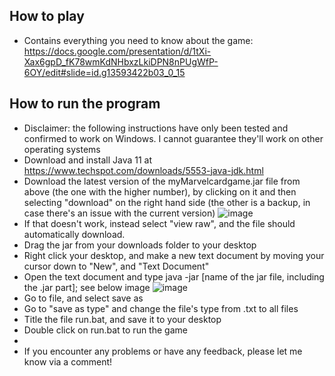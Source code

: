 
## **How to play**
* Contains everything you need to know about the game: https://docs.google.com/presentation/d/1tXi-Xax6gpD_fK78wmKdNHbxzLkiDPN8nPUgWfP-6OY/edit#slide=id.g13593422b03_0_15
## **How to run the program**
* Disclaimer: the following instructions have only been tested and confirmed to work on Windows. I cannot guarantee they'll work on other operating systems
* Download and install Java 11 at https://www.techspot.com/downloads/5553-java-jdk.html 
* Download the latest version of the myMarvelcardgame.jar file from above (the one with the higher number), by clicking on it and then selecting "download" on the right hand side (the other is a backup, in case there's an issue with the current version)
  ![image](https://github.com/tlanders6618/myMarvelcardgame/assets/113645988/9cd34b41-cd6f-4e64-a6a8-d847e2724358)
* If that doesn't work, instead select "view raw", and the file should automatically download.
* Drag the jar from your downloads folder to your desktop
* Right click your desktop, and make a new text document by moving your cursor down to "New", and "Text Document"
* Open the text document and type java -jar [name of the jar file, including the .jar part]; see below image
 ![image](https://github.com/tlanders6618/myMarvelcardgame/assets/113645988/8b6e3c81-60b3-4320-aede-f75607c2d9e2)
* Go to file, and select save as
* Go to "save as type" and change the file's type from .txt to all files
* Title the file run.bat, and save it to your desktop
* Double click on run.bat to run the game
* 
* If you encounter any problems or have any feedback, please let me know via a comment!
